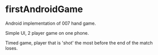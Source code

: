 firstAndroidGame
================

Android implementation of 007 hand game.

Simple UI, 2 player game on one phone.

Timed game, player that is 'shot' the most before the end of the match loses.
